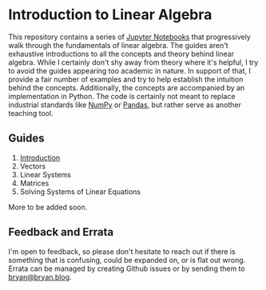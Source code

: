 # Introduction to Linear Algebra

This repository contains a series of [Jupyter Notebooks](https://jupyter.org/) that progressively walk through the fundamentals of linear algebra. The guides aren't exhaustive introductions to all the concepts and theory behind linear algebra. While I certainly don't shy away from theory where it's helpful, I try to avoid the guides appearing too academic in nature. In support of that, I provide a fair number of examples and try to help establish the intuition behind the concepts. Additionally, the concepts are accompanied by an implementation in Python. The code is certainly not meant to replace industrial standards like [NumPy](http://www.numpy.org/) or [Pandas](https://pandas.pydata.org/), but rather serve as another teaching tool.

## Guides

1. [Introduction](Introduction.ipynb)
2. Vectors
3. Linear Systems
4. Matrices
5. Solving Systems of Linear Equations

More to be added soon.

## Feedback and Errata
I'm open to feedback, so please don't hesitate to reach out if there is something that is confusing, could be expanded on, or is flat out wrong. Errata can be managed by creating Github issues or by sending them to bryan@bryan.blog.
